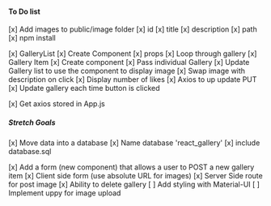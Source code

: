 #### To Do list

[x] Add images to public/image folder
	[x] id
	[x] title
	[x] description
	[x] path
[x] npm install

[x] GalleryList
	[x] Create Component
	[x] props
	[x] Loop through gallery
[x] Gallery Item
	[x] Create component
	[x] Pass individual Gallery
	[x] Update Gallery list to use the component to display image
	[x] Swap image with description on click
	[x] Display number of likes
	[x] Axios to up update PUT
	[x] Update gallery each time button is clicked

[x] Get axios stored in App.js

##### Stretch Goals
[x] Move data into a database
	[x] Name database 'react_gallery'
	[x] include database.sql

[x] Add a form (new component) that allows a user to POST a new gallery item
	[x] Client side form (use absolute URL for images)
	[x] Server Side route for post image
[x] Ability to delete gallery
[ ] Add styling with Material-UI
[ ] Implement uppy for image upload